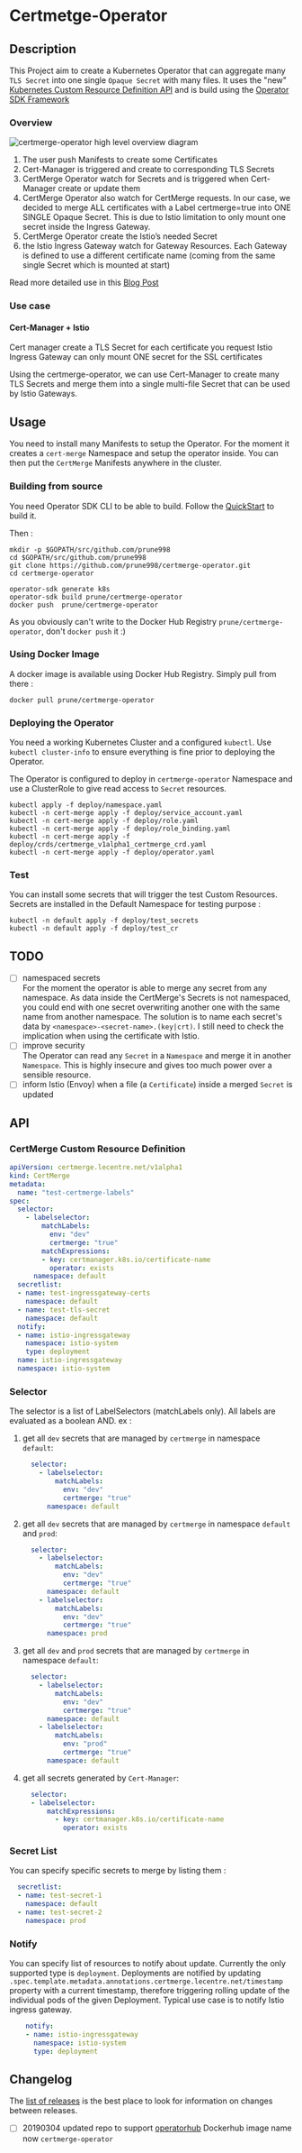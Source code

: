 # Certmetge-Operator

## Description

This Project aim to create a Kubernetes Operator that can aggregate many `TLS Secret` into one single `Opaque Secret` with many files.
It uses the "new" [Kubernetes Custom Resource Definition API](https://kubernetes.io/docs/concepts/extend-kubernetes/api-extension/custom-resources/) and is build using the [Operator SDK Framework](https://github.com/operator-framework/operator-sdk)

### Overview

![certmerge-operator high level overview diagram](/docs/images/CertMerge-Operator.png)

1. The user push Manifests to create some Certificates
1. Cert-Manager is triggered and create to corresponding TLS Secrets
1. CertMerge Operator watch for Secrets and is triggered when Cert-Manager create or update them
1. CertMerge Operator also watch for CertMerge requests. In our case, we decided to merge ALL certificates with a Label certmerge=true into ONE SINGLE Opaque Secret.
   This is due to Istio limitation to only mount one secret inside the Ingress Gateway.
1. CertMerge Operator create the Istio’s needed Secret
1. the Istio Ingress Gateway watch for Gateway Resources. Each Gateway is defined to use a different certificate name (coming from the same single Secret which is mounted at start)

Read more detailed use in this [Blog Post](https://medium.com/@prune998/istio-1-0-2-envoy-cert-manager-lets-encrypt-for-tls-certificate-merge-7a774bff66c2)

### Use case

#### Cert-Manager + Istio

Cert manager create a TLS Secret for each certificate you request
Istio Ingress Gateway can only mount ONE secret for the SSL certificates

Using the certmerge-operator, we can use Cert-Manager to create many TLS Secrets and merge them into a single multi-file Secret that can be used by Istio Gateways.

## Usage

You need to install many Manifests to setup the Operator.
For the moment it creates a `cert-merge` Namespace and setup the operator inside.
You can then put the `CertMerge` Manifests anywhere in the cluster.

### Building from source

You need Operator SDK CLI to be able to build.
Follow the [QuickStart](https://github.com/operator-framework/operator-sdk#quick-start) to build it.

Then :

```shell
mkdir -p $GOPATH/src/github.com/prune998
cd $GOPATH/src/github.com/prune998
git clone https://github.com/prune998/certmerge-operator.git
cd certmerge-operator

operator-sdk generate k8s
operator-sdk build prune/certmerge-operator
docker push  prune/certmerge-operator
```

As you obviously can't write to the Docker Hub Registry ``prune/certmerge-operator``, don't `docker push` it  :)

### Using Docker Image

A docker image is available using Docker Hub Registry. Simply pull from there :

```shell
docker pull prune/certmerge-operator
```

### Deploying the Operator

You need a working Kubernetes Cluster and a configured `kubectl`.
Use `kubectl cluster-info` to ensure everything is fine prior to deploying the Operator.

The Operator is configured to deploy in `certmerge-operator` Namespace and use a ClusterRole to give read access to `Secret` resources.

```shell
kubectl apply -f deploy/namespace.yaml
kubectl -n cert-merge apply -f deploy/service_account.yaml
kubectl -n cert-merge apply -f deploy/role.yaml
kubectl -n cert-merge apply -f deploy/role_binding.yaml
kubectl -n cert-merge apply -f deploy/crds/certmerge_v1alpha1_certmerge_crd.yaml
kubectl -n cert-merge apply -f deploy/operator.yaml
```

### Test

You can install some secrets that will trigger the test Custom Resources. Secrets are installed in the Default Namespace for testing purpose :

```shell
kubectl -n default apply -f deploy/test_secrets
kubectl -n default apply -f deploy/test_cr
```

## TODO

- [ ] namespaced secrets  
      For the moment the operator is able to merge any secret from any namespace. As data inside the CertMerge's Secrets is not namespaced, you could end with one secret overwriting another one with the same name from another namespace.
The solution is to name each secret's data by `<namespace>-<secret-name>.(key|crt)`. 
I still need to check the implication when using the certificate with Istio.
- [ ] improve security  
      The Operator can read any `Secret` in a `Namespace` and merge it in another `Namespace`. This is highly insecure and gives too much power over a sensible resource.
- [ ] inform Istio (Envoy) when a file (a `Certificate`) inside a merged `Secret` is updated

## API

### CertMerge Custom Resource Definition

```yaml
apiVersion: certmerge.lecentre.net/v1alpha1
kind: CertMerge
metadata:
  name: "test-certmerge-labels"
spec:
  selector:
    - labelselector:
        matchLabels:
          env: "dev"
          certmerge: "true"
        matchExpressions:
        - key: certmanager.k8s.io/certificate-name
          operator: exists
      namespace: default
  secretlist:
  - name: test-ingressgateway-certs
    namespace: default
  - name: test-tls-secret
    namespace: default
  notify:
  - name: istio-ingressgateway
    namespace: istio-system
    type: deployment
  name: istio-ingressgateway
  namespace: istio-system
```

### Selector

The selector is a list of LabelSelectors (matchLabels only). All labels are evaluated as a boolean AND.
ex :

1. get all `dev` secrets that are managed by `certmerge` in namespace `default`:

    ```yaml
      selector:
        - labelselector:
            matchLabels:
              env: "dev"
              certmerge: "true"
          namespace: default
    ```

1. get all `dev` secrets that are managed by `certmerge` in namespace `default` and `prod`:

    ```yaml
      selector:
        - labelselector:
            matchLabels:
              env: "dev"
              certmerge: "true"
          namespace: default
        - labelselector:
            matchLabels:
              env: "dev"
              certmerge: "true"
          namespace: prod
    ```

1. get all `dev` and `prod` secrets that are managed by `certmerge` in namespace `default`:

    ```yaml
      selector:
        - labelselector:
            matchLabels:
              env: "dev"
              certmerge: "true"
          namespace: default
        - labelselector:
            matchLabels:
              env: "prod"
              certmerge: "true"
          namespace: default
    ```

1. get all secrets generated by `Cert-Manager`:

    ```yaml
      selector:
      - labelselector:
          matchExpressions:
            - key: certmanager.k8s.io/certificate-name
              operator: exists
    ````

### Secret List

You can specify specific secrets to merge by listing them :

```yaml
  secretlist:
  - name: test-secret-1
    namespace: default
  - name: test-secret-2
    namespace: prod
```

### Notify

You can specify list of resources to notify about update. Currently the only
supported type is `deployment`. Deployments are notified by updating
`.spec.template.metadata.annotations.certmerge.lecentre.net/timestamp` property
with a current timestamp, therefore triggering rolling update of the individual
pods of the given Deployment. Typical use case is to notify Istio ingress
gateway.

```yaml
    notify:
    - name: istio-ingressgateway
      namespace: istio-system
      type: deployment
```

## Changelog

The [list of releases](https://github.com/prune998/certmerge-operator/releases)
is the best place to look for information on changes between releases.

- [ ] 20190304
      updated repo to support [operatorhub](https://www.operatorhub.io/contribute)
      Dockerhub image name now `certmerge-operator`
